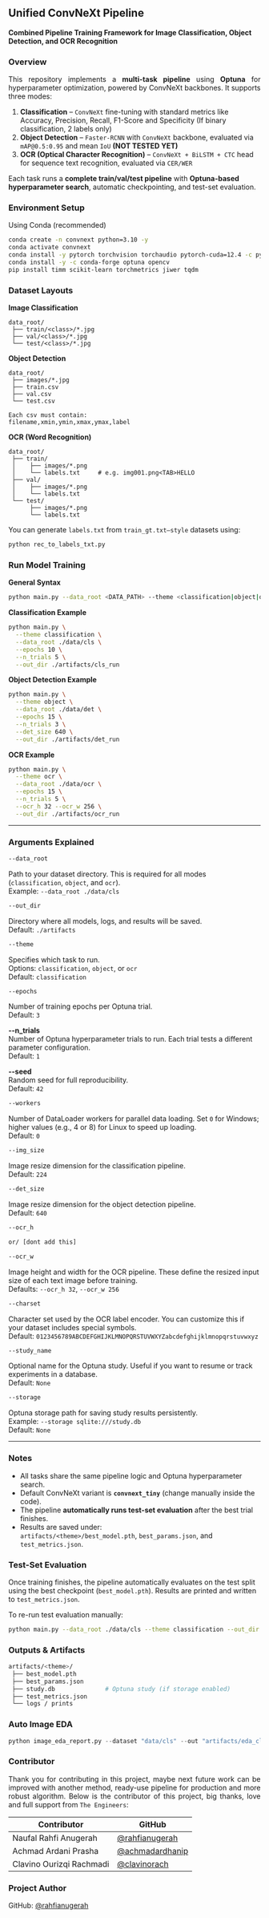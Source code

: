 ## Unified ConvNeXt Pipeline
**Combined Pipeline Training Framework for Image Classification, Object Detection, and OCR Recognition**

### Overview
<p align="justify">
This repository implements a <b>multi-task pipeline</b> using <b>Optuna</b> for hyperparameter optimization, powered by ConvNeXt backbones. It supports three modes:
</p>

1. **Classification** – `ConvNeXt` fine-tuning with standard metrics like Accuracy, Precision, Recall, F1-Score and Specificity (If binary classification, 2 labels only)
2. **Object Detection** – `Faster-RCNN` with `ConvNeXt` backbone, evaluated via `mAP@0.5:0.95` and mean `IoU` **(NOT TESTED YET)**
3. **OCR (Optical Character Recognition)** – `ConvNeXt + BiLSTM + CTC` head for sequence text recognition, evaluated via `CER/WER`

Each task runs a **complete train/val/test pipeline** with **Optuna-based hyperparameter search**, automatic checkpointing, and test-set evaluation.

### Environment Setup
Using Conda (recommended)
```bash
conda create -n convnext python=3.10 -y
conda activate convnext
conda install -y pytorch torchvision torchaudio pytorch-cuda=12.4 -c pytorch -c nvidia
conda install -y -c conda-forge optuna opencv
pip install timm scikit-learn torchmetrics jiwer tqdm
```

### Dataset Layouts
**Image Classification**
```
data_root/
 ├── train/<class>/*.jpg
 ├── val/<class>/*.jpg
 └── test/<class>/*.jpg
```
**Object Detection**
```
data_root/
 ├── images/*.jpg
 ├── train.csv
 ├── val.csv
 └── test.csv

Each csv must contain:
filename,xmin,ymin,xmax,ymax,label
```
**OCR (Word Recognition)**
```
data_root/
 ├── train/
 │    ├── images/*.png
 │    └── labels.txt     # e.g. img001.png<TAB>HELLO
 ├── val/
 │    ├── images/*.png
 │    └── labels.txt
 └── test/
      ├── images/*.png
      └── labels.txt
```
You can generate `labels.txt` from `train_gt.txt–style` datasets using:
```bash
python rec_to_labels_txt.py
```

### Run Model Training
**General Syntax**
```bash
python main.py --data_root <DATA_PATH> --theme <classification|object|ocr> [options]
```
**Classification Example**
```bash
python main.py \
  --theme classification \
  --data_root ./data/cls \
  --epochs 10 \
  --n_trials 5 \
  --out_dir ./artifacts/cls_run
```
**Object Detection Example**
```bash
python main.py \
  --theme object \
  --data_root ./data/det \
  --epochs 15 \
  --n_trials 3 \
  --det_size 640 \
  --out_dir ./artifacts/det_run
```
**OCR Example**
```bash
python main.py \
  --theme ocr \
  --data_root ./data/ocr \
  --epochs 15 \
  --n_trials 5 \
  --ocr_h 32 --ocr_w 256 \
  --out_dir ./artifacts/ocr_run
```

---

### Arguments Explained

```bash
--data_root
```
Path to your dataset directory. This is required for all modes (`classification`, `object`, and `ocr`).  
Example: `--data_root ./data/cls`

```bash
--out_dir
```
Directory where all models, logs, and results will be saved.  
Default: `./artifacts`

```bash
--theme
```
Specifies which task to run.  
Options: `classification`, `object`, or `ocr`  
Default: `classification`

```bash
--epochs
```
Number of training epochs per Optuna trial.  
Default: `3`

**--n_trials**  
Number of Optuna hyperparameter trials to run. Each trial tests a different parameter configuration.  
Default: `1`

**--seed**  
Random seed for full reproducibility.  
Default: `42`

```bash
--workers
```
Number of DataLoader workers for parallel data loading. Set `0` for Windows; higher values (e.g., 4 or 8) for Linux to speed up loading.  
Default: `0`

```bash
--img_size
```
Image resize dimension for the classification pipeline.  
Default: `224`

```bash
--det_size
```
Image resize dimension for the object detection pipeline.  
Default: `640`

```bash
--ocr_h

or/ [dont add this]

--ocr_w
```
Image height and width for the OCR pipeline. These define the resized input size of each text image before training.  
Defaults: `--ocr_h 32`, `--ocr_w 256`

```bash
--charset
```
Character set used by the OCR label encoder. You can customize this if your dataset includes special symbols.  
Default: `0123456789ABCDEFGHIJKLMNOPQRSTUVWXYZabcdefghijklmnopqrstuvwxyz`

```bash
--study_name
```
Optional name for the Optuna study. Useful if you want to resume or track experiments in a database.  
Default: `None`

```bash
--storage
```
Optuna storage path for saving study results persistently.  
Example: `--storage sqlite:///study.db`  
Default: `None`

---

### Notes
- All tasks share the same pipeline logic and Optuna hyperparameter search.
- Default ConvNeXt variant is **`convnext_tiny`** (change manually inside the code).
- The pipeline **automatically runs test-set evaluation** after the best trial finishes.
- Results are saved under:  
  `artifacts/<theme>/best_model.pth`, `best_params.json`, and `test_metrics.json`.

### Test-Set Evaluation
Once training finishes, the pipeline automatically evaluates on the test split using the best checkpoint (`best_model.pth`).
Results are printed and written to `test_metrics.json`.

To re-run test evaluation manually:
```bash
python main.py --data_root ./data/cls --theme classification --out_dir ./artifacts
```

### Outputs & Artifacts
```bash
artifacts/<theme>/
 ├── best_model.pth
 ├── best_params.json
 ├── study.db              # Optuna study (if storage enabled)
 ├── test_metrics.json
 └── logs / prints
```

### Auto Image EDA
```python
python image_eda_report.py --dataset "data/cls" --out "artifacts/eda_cls" --split separate/merged (choose 1)
```

### Contributor
<p align="justify">
 Thank you for contributing in this project, maybe next future work can be improved with another method, ready-use pipeline for production and more robust algorithm. 
 Below is the contributor of this project, big thanks, love and full support from <code>The Engineers</code>:
</p>

<div align="center">
 
| Contributor | GitHub |
| --- | --- |
| Naufal Rahfi Anugerah | [@rahfianugerah](https://www.github.com/rahfianugerah) |
| Achmad Ardani Prasha | [@achmadardhanip](https://www.github.com/achmadardanip) |
| Clavino Ourizqi Rachmadi | [@clavinorach](https://www.github.com/clavinorach) |

</div>

### Project Author
GitHub: [@rahfianugerah](https://www.github.com/rahfianugerah)
